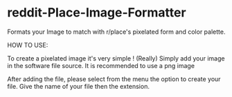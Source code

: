 # reddit-Place-Image-Formatter
Formats your Image to match with r/place's pixelated form and color palette.

HOW TO USE:

To create a pixelated image it's very simple ! (Really)
Simply add your image in the software file source.
It is recommended to use a png image

After adding the file, please select from the menu the option to create your file.
Give the name of your file then the extension.
